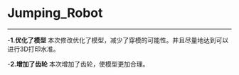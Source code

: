 # Jumping_Robot
---
-**1.优化了模型**
本次修改优化了模型，减少了穿模的可能性。并且尽量地达到可以进行3D打印水准。

-**2.增加了齿轮**
本次增加了齿轮，使模型更加合理。
